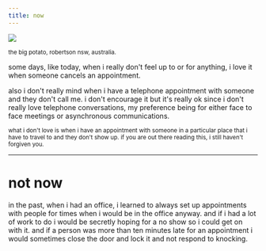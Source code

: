 ```yaml
---
title: now
---
```


![](http://johannesk.com.s3.amazonaws.com/2020/img/the-big-potato.jpg)

<small>the big potato, robertson nsw, australia.</small>

some days, like today, when i really don't feel up to or for anything, i love it when someone cancels an appointment. 

also i don't really mind when i have a telephone appointment with someone and they don't call me. i don't encourage it but it's really ok since i don't really love  telephone conversations, my preference being for either face to face meetings or asynchronous communications.

<small>what i don't love is when i have an appointment with someone in a particular place that i have to travel to and they don't show up. if you are out there reading this, i still haven't forgiven you.</small>

----------------------

# not now

in the past, when i had an office, i learned to always set up appointments with people for times when i would be in the office anyway. and if i had a lot of work to do i would be secretly hoping for a no show so i could get on with it. and if a person was more than ten minutes late for an appointment i would sometimes close the door and lock it and not respond to knocking.

![]()








